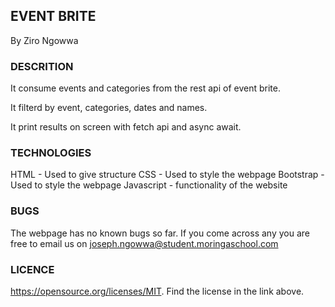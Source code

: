 ## EVENT BRITE
 By Ziro Ngowwa

 ### DESCRITION
 It consume events and categories from the rest api of event brite.

 It filterd by event, categories, dates and names.

 It print results on screen with fetch api and async await.

 ### TECHNOLOGIES
 HTML - Used to give structure
 CSS - Used to style the webpage
 Bootstrap - Used to style the webpage
 Javascript - functionality of the website

 ### BUGS
 The webpage has no known bugs so far. If you come across any you are free to email us on joseph.ngowwa@student.moringaschool.com

### LICENCE
https://opensource.org/licenses/MIT.
Find the license in the link above.








